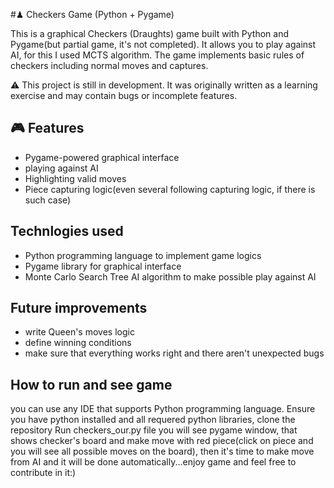 #♟ Checkers Game (Python + Pygame)

This is a graphical Checkers (Draughts) game built with Python and Pygame(but partial game, it's not completed). It allows you to play against AI, for this I used MCTS algorithm. The game implements basic rules of checkers including normal moves and captures.

 ⚠️ This project is still in development. It was originally written as a learning exercise and may contain bugs or incomplete features.

 ## 🎮 Features

- Pygame-powered graphical interface
- playing against AI 
- Highlighting valid moves
- Piece capturing logic(even several following capturing logic, if there is such case)

## Technlogies used

- Python programming language to implement game logics
- Pygame library for graphical interface
- Monte Carlo Search Tree AI algorithm to make possible play against AI

## Future improvements

- write Queen's moves logic
- define winning conditions
- make sure that everything works right and there aren't unexpected bugs

## How to run and see game

you can use any IDE that supports Python programming language. Ensure you have python installed and all requered python libraries, clone the repository Run checkers_our.py file 
you will see pygame window, that shows checker's board and make move with red piece(click on piece and you will see all possible moves on the board), then it's time to make move from AI and it 
will be done automatically...enjoy game and feel free to contribute in it:)
  
